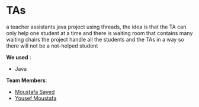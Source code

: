 # TAs
a teacher assistants java project using threads, the idea is that the TA can only help one student at a time and there is waiting room that contains many waiting chairs the project handle all the students and the TAs in a way so there will not be a not-helped student

**We used** :
- Java

**Team Members**:
- <a href="https://github.com/moustafaSSayed">Moustafa Sayed</a>
- <a href="https://github.com/yousef-mostafa">Yousef Moustafa</a>
